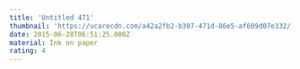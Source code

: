 ```yaml
---
title: 'Untitled 471'
thumbnail: 'https://ucarecdn.com/a42a2fb2-b307-471d-86e5-af609d07e332/'
date: 2015-06-28T06:51:25.000Z
material: Ink on paper
rating: 4
---
```

